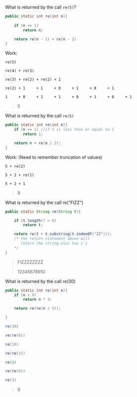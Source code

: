 What is returned by the call `re(5)`?

```java
public static int re(int n){
    
    if (n <= 1)
        return n;

    return re(n - 1) + re(n - 2)
}
```

Work:

```ascii
re(5)

re(4) + re(3)

re(3) + re(2) + re(2) + 1

re(2) + 1     + 1     + 0     + 1     + 0     + 1

1     + 0     + 1     + 1     + 0     + 1     + 0     + 1     
```

> 5

What is returned by the call `re(5)`

```java
public static int re(int n){
    if (n <= 1) //if n is less than or equal to 1
        return 1;

    return n + re(n / 2);
}
```

Work: (Need to remember truncation of values)

```ascii
5 + re(2)

5 + 2 + re(1)

5 + 2 + 1
```

> 8

What is returned by the call re("FIZZ")

```java
public static String re(String t){

    if (t.length() > 6)
        return t;

    return re(t + t.substring(t.indexOf("ZZ")));
    /* the return statement above will 
       return the string plus two z's
    */
}
```

> FIZZZZZZZZ
>
> 12345678910


What is returned by the call re(30)

```java
public static int re(int n){
    if (n < 9)
        return n * 3;

    return re(re(n / 5));

}
```

```java
re(30)

re(re(6))

re(18)

re(re(3))

re(9)

re(re(9))

re(3)
```

> 9
